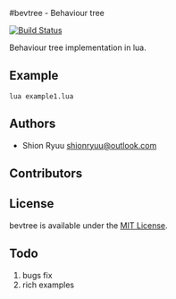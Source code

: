 #bevtree - Behaviour tree

[![Build Status](https://secure.travis-ci.org/shionryuu/bevtree.png?branch=master)](http://travis-ci.org/shionryuu/bevtree)

Behaviour tree implementation in lua.

## Example

```
lua example1.lua
```

## Authors

- Shion Ryuu <shionryuu@outlook.com>

## Contributors


## License

bevtree is available under the [MIT License](https://github.com/ShionRyuu/bevtree/blob/master/LICENSE).

## Todo

1. bugs fix
2. rich examples
